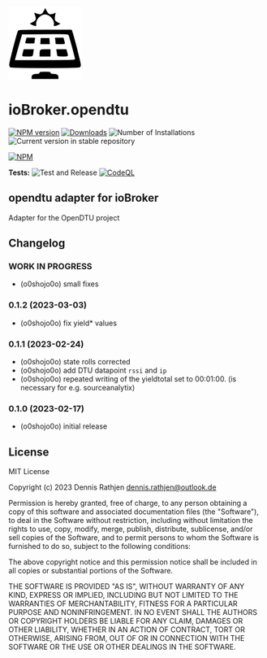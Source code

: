 ![Logo](admin/opendtu.png)
# ioBroker.opendtu

[![NPM version](https://img.shields.io/npm/v/iobroker.opendtu.svg)](https://www.npmjs.com/package/iobroker.opendtu)
[![Downloads](https://img.shields.io/npm/dm/iobroker.opendtu.svg)](https://www.npmjs.com/package/iobroker.opendtu)
![Number of Installations](https://iobroker.live/badges/opendtu-installed.svg)
![Current version in stable repository](https://iobroker.live/badges/opendtu-stable.svg)

[![NPM](https://nodei.co/npm/iobroker.opendtu.png?downloads=true)](https://nodei.co/npm/iobroker.opendtu/)

**Tests:** ![Test and Release](https://github.com/o0shojo0o/ioBroker.opendtu/workflows/Test%20and%20Release/badge.svg) [![CodeQL](https://github.com/o0shojo0o/ioBroker.opendtu/actions/workflows/codeql.yml/badge.svg)](https://github.com/o0shojo0o/ioBroker.opendtu/actions/workflows/codeql.yml)

## opendtu adapter for ioBroker

Adapter for the OpenDTU project

## Changelog
<!--
	Placeholder for the next version (at the beginning of the line):
	### **WORK IN PROGRESS**
-->
### **WORK IN PROGRESS**

- (o0shojo0o) small fixes

### 0.1.2 (2023-03-03)

- (o0shojo0o) fix yield* values

### 0.1.1 (2023-02-24)

- (o0shojo0o) state rolls corrected
- (o0shojo0o) add DTU datapoint `rssi` and `ip`
- (o0shojo0o) repeated writing of the yieldtotal set to 00:01:00. (is necessary for e.g. sourceanalytix)

### 0.1.0 (2023-02-17)

- (o0shojo0o) initial release

## License
MIT License

Copyright (c) 2023 Dennis Rathjen <dennis.rathjen@outlook.de>

Permission is hereby granted, free of charge, to any person obtaining a copy
of this software and associated documentation files (the "Software"), to deal
in the Software without restriction, including without limitation the rights
to use, copy, modify, merge, publish, distribute, sublicense, and/or sell
copies of the Software, and to permit persons to whom the Software is
furnished to do so, subject to the following conditions:

The above copyright notice and this permission notice shall be included in all
copies or substantial portions of the Software.

THE SOFTWARE IS PROVIDED "AS IS", WITHOUT WARRANTY OF ANY KIND, EXPRESS OR
IMPLIED, INCLUDING BUT NOT LIMITED TO THE WARRANTIES OF MERCHANTABILITY,
FITNESS FOR A PARTICULAR PURPOSE AND NONINFRINGEMENT. IN NO EVENT SHALL THE
AUTHORS OR COPYRIGHT HOLDERS BE LIABLE FOR ANY CLAIM, DAMAGES OR OTHER
LIABILITY, WHETHER IN AN ACTION OF CONTRACT, TORT OR OTHERWISE, ARISING FROM,
OUT OF OR IN CONNECTION WITH THE SOFTWARE OR THE USE OR OTHER DEALINGS IN THE
SOFTWARE.

